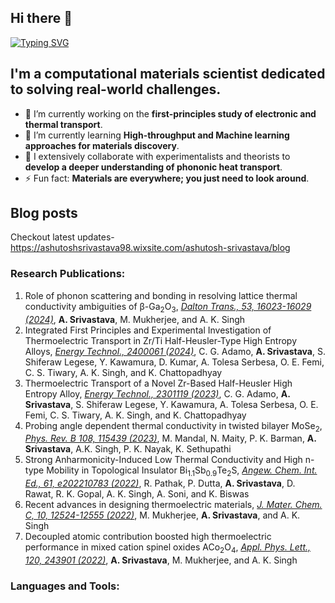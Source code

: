 ## Hi there 👋
[![Typing SVG](https://readme-typing-svg.demolab.com/?lines=I+am+Ashutosh+Srivastava+)](https://git.io/typing-svg)
## I'm a computational materials scientist dedicated to solving real-world challenges.

- 🔭 I’m currently working on the **first-principles study of electronic and thermal transport**.
- 🌱 I’m currently learning **High-throughput and Machine learning approaches for materials discovery**.
- 👯 I extensively collaborate with experimentalists and theorists to **develop a deeper understanding of phononic heat transport**.   
- ⚡ Fun fact: **Materials are everywhere; you just need to look around**.

## Blog posts
Checkout latest updates- https://ashutoshsrivastava98.wixsite.com/ashutosh-srivastava/blog 
### Research Publications:
1. Role of phonon scattering and bonding in resolving lattice thermal conductivity ambiguities of β-Ga<sub>2</sub>O<sub>3</sub>, <a href="https://doi.org/10.1039/D4DT02033B/">_Dalton Trans., 53, 16023-16029 (2024)_</a>, **A. Srivastava**, M. Mukherjee, and A. K. Singh
2. Integrated First Principles and Experimental Investigation of Thermoelectric Transport in Zr/Ti Half-Heusler-Type High Entropy Alloys, <a href="https://doi.org/10.1002/ente.202400061/">_Energy Technol., 2400061 (2024)_</a>, C. G. Adamo, **A. Srivastava**, S. Shiferaw Legese, Y. Kawamura, D. Kumar, A. Tolesa Serbesa, O. E. Femi, C. S. Tiwary, A. K. Singh, and K. Chattopadhyay
3. Thermoelectric Transport of a Novel Zr-Based Half-Heusler High Entropy Alloy, <a href="https://onlinelibrary.wiley.com/doi/10.1002/ente.202301119#/">_Energy Technol., 2301119 (2023)_</a>, C. G. Adamo, **A. Srivastava**, S. Shiferaw Legese, Y. Kawamura, A. Tolesa Serbesa, O. E. Femi, C. S. Tiwary, A. K. Singh, and K. Chattopadhyay
4. Probing angle dependent thermal conductivity in twisted bilayer MoSe<sub>2</sub>, <a href="https://doi.org/10.1103/PhysRevB.108.115439"> _Phys. Rev. B 108, 115439 (2023)_</a>, M. Mandal, N. Maity, P. K. Barman, **A. Srivastava**, A.K. Singh, P. K. Nayak, K. Sethupathi
5. Strong Anharmonicity-Induced Low Thermal Conductivity and High n-type Mobility in Topological Insulator Bi<sub>1.1</sub>Sb<sub>0.9</sub>Te<sub>2</sub>S, <a href="https://doi.org/10.1002/anie.202210783/">_Angew. Chem. Int. Ed., 61, e202210783 (2022)_</a>, R. Pathak, P. Dutta, **A. Srivastava**, D. Rawat, R. K. Gopal, A. K. Singh, A. Soni, and K. Biswas
6. Recent advances in designing thermoelectric materials, <a href="https://doi.org/10.1039/D2TC02448A/">_J. Mater. Chem. C, 10, 12524-12555 (2022)_</a>, M. Mukherjee, **A. Srivastava**, and A. K. Singh
7. Decoupled atomic contribution boosted high thermoelectric performance in mixed cation spinel oxides ACo<sub>2</sub>O<sub>4</sub>, <a href="https://doi.org/10.1063/5.0099452/">_Appl. Phys. Lett., 120, 243901 (2022)_</a>, **A. Srivastava**, M. Mukherjee, and A. K. Singh
### Languages and Tools:
<!--
**ashutoshsriv/ashutoshsriv** is a ✨ _special_ ✨ repository because its `README.md` (this file) appears on your GitHub profile.

Here are some ideas to get you started:

- 🔭 I’m currently working on ...
- 🌱 I’m currently learning ...
- 👯 I’m looking to collaborate on ...
- 🤔 I’m looking for help with ...
- 💬 Ask me about ...
- 📫 How to reach me: ...
- 😄 Pronouns: ...
- ⚡ Fun fact: ...
-->
